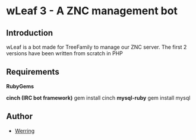 wLeaf 3 - A ZNC management bot
===============================

Introduction
------------
wLeaf is a bot made for TreeFamily to manage our ZNC server.
The first 2 versions have been written from scratch in PHP

Requirements
------------
**RubyGems**

**cinch (IRC bot framework)**
	gem install cinch
**mysql-ruby**
	gem install mysql

Author
------

* [Werring](mailto:werring<at>treefamily<dot>com)